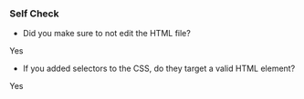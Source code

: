 ### Self Check
- Did you make sure to not edit the HTML file?

Yes

- If you added selectors to the CSS, do they target a valid HTML element?

Yes